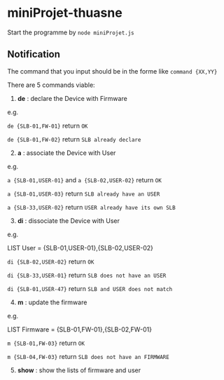 # miniProjet-thuasne
Start the programme by `node miniProjet.js`

## Notification
The command that you input should be in the forme like ```command {XX,YY}```

There are 5 commands viable:


1. **de** : declare the Device with Firmware

  e.g.

`de {SLB-01,FW-01}` return `OK`

`de {SLB-01,FW-02}` return `SLB already declare`


2. **a** : associate the Device with User

  e.g.

  `a {SLB-01,USER-01}` and  `a {SLB-02,USER-02}` return `OK`

  `a {SLB-01,USER-03}` return `SLB already have an USER`

  `a {SLB-33,USER-02}` return `USER already have its own SLB`

3. **di** : dissociate the Device with User

  e.g.

  LIST User = {SLB-01,USER-01},{SLB-02,USER-02}

  `di {SLB-02,USER-02}` return `OK`

  `di {SLB-33,USER-01}` return `SLB does not have an USER`

`di {SLB-01,USER-47}` return `SLB and USER does not match`

4. **m** : update the firmware

e.g. 

LIST Firmware = {SLB-01,FW-01},{SLB-02,FW-01}

`m {SLB-01,FW-03}` return `OK`

`m {SLB-04,FW-03}` return `SLB does not have an FIRMWARE`

5. **show** : show the lists of firmware and user


